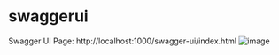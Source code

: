 # swaggerui
Swagger UI Page: http://localhost:1000/swagger-ui/index.html
![image](https://github.com/user-attachments/assets/52d34189-2ca5-406a-a5cd-bf1a953d4aaa)
